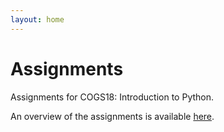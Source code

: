 ```yaml
---
layout: home
---
```


# Assignments

Assignments for COGS18: Introduction to Python.

An overview of the assignments is available [here](assets/documents/overview.pdf).